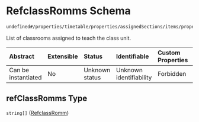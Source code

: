 # RefclassRomms Schema

```txt
undefined#/properties/timetable/properties/assignedSections/items/properties/sessionsAssigned/items/properties/refClassRomms
```

List of classrooms assigned to teach the class unit.

| Abstract            | Extensible | Status         | Identifiable            | Custom Properties | Additional Properties | Access Restrictions | Defined In                                                                                       |
| :------------------ | :--------- | :------------- | :---------------------- | :---------------- | :-------------------- | :------------------ | :----------------------------------------------------------------------------------------------- |
| Can be instantiated | No         | Unknown status | Unknown identifiability | Forbidden         | Allowed               | none                | [ghcEngineOutput.schema.json\*](../../../out/ghcEngineOutput.schema.json "open original schema") |

## refClassRomms Type

`string[]` ([RefclassRomm](ghcengineoutput-properties-generatedjsontimetable-properties-assignedsections-assignedsection-properties-sessionsassigned-sessionassigned-properties-refclassromms-refclassromm.md))
